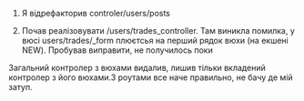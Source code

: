 1) Я відрефакторив controler/users/posts

2) Почав реалізовувати /users/trades_controller. Там виникла помилка, у вюсі users/trades/_form плюєтсья на перший рядок вюхи (на екшені NEW). Пробував виправити, не получилось поки

Загальний контролер з вюхами видалив, лишив тільки вкладений контролер з його вюхами.З роутами все наче правильно, не бачу де мій затуп.
